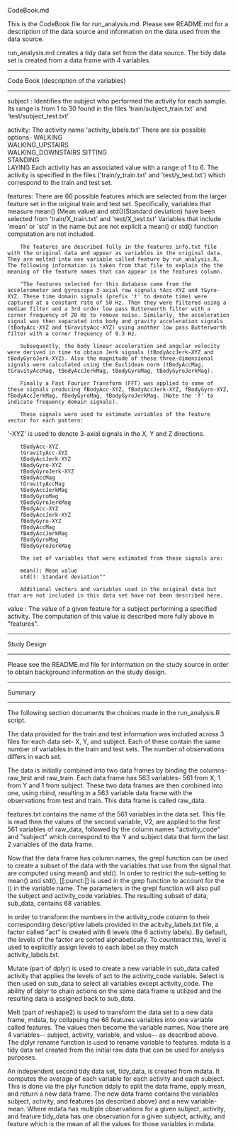 
CodeBook.md

This is the CodeBook file for run_analysis.md. Please see README.md for a description of the data source and information on the data used from the data source.

run_analysis.md creates a tidy data set from the data source. The tidy data set is created from a data frame with 4 variables.

___
Code Book (description of the variables)
___

subject : 
        Identifies the subject who performed the activity for each sample. Its range is from 1                                                 to 30 found in the files 'train/subject_train.txt' and 'test/subject_test.txt'
        
activity: 
        The activity name 'activity_labels.txt' There are six possible options-
        WALKING           
        WALKING_UPSTAIRS   
        WALKING_DOWNSTAIRS 
        SITTING            
        STANDING          
        LAYING
        Each activity has an associated value with a range of 1 to 6. The activity is specified in the files ('train/y_train.txt' and 'test/y_test.txt') which correspond to the train and test set.
        
features: 
        There are 66 possible features which are selected from the larger feature set in the original train and test set. Specifically, variables that measure mean() (Mean value) and std()(Standard deviation) have been selected from 'train/X_train.txt' and 'test/X_test.txt' Variables that include 'mean' or 'std' in the name but are not explicit a mean() or std() function computation are not included.
        
        The features are described fully in the features_info.txt file with the original data and appear as variables in the original data. They are melted into one variable called feature by run_analysis.R. The following information is taken from that file to explain the the meaning of the feature names that can appear in the features column.
        
        "The features selected for this database come from the accelerometer and gyroscope 3-axial raw signals tAcc-XYZ and tGyro-XYZ. These time domain signals (prefix 't' to denote time) were captured at a constant rate of 50 Hz. Then they were filtered using a median filter and a 3rd order low pass Butterworth filter with a corner frequency of 20 Hz to remove noise. Similarly, the acceleration signal was then separated into body and gravity acceleration signals (tBodyAcc-XYZ and tGravityAcc-XYZ) using another low pass Butterworth filter with a corner frequency of 0.3 Hz. 

        Subsequently, the body linear acceleration and angular velocity were derived in time to obtain Jerk signals (tBodyAccJerk-XYZ and tBodyGyroJerk-XYZ). Also the magnitude of these three-dimensional signals were calculated using the Euclidean norm (tBodyAccMag, tGravityAccMag, tBodyAccJerkMag, tBodyGyroMag, tBodyGyroJerkMag). 

        Finally a Fast Fourier Transform (FFT) was applied to some of these signals producing fBodyAcc-XYZ, fBodyAccJerk-XYZ, fBodyGyro-XYZ, fBodyAccJerkMag, fBodyGyroMag, fBodyGyroJerkMag. (Note the 'f' to indicate frequency domain signals). 

        These signals were used to estimate variables of the feature vector for each pattern:  
'-XYZ' is used to denote 3-axial signals in the X, Y and Z directions.

        tBodyAcc-XYZ
        tGravityAcc-XYZ
        tBodyAccJerk-XYZ
        tBodyGyro-XYZ
        tBodyGyroJerk-XYZ
        tBodyAccMag
        tGravityAccMag
        tBodyAccJerkMag
        tBodyGyroMag
        tBodyGyroJerkMag
        fBodyAcc-XYZ
        fBodyAccJerk-XYZ
        fBodyGyro-XYZ
        fBodyAccMag
        fBodyAccJerkMag
        fBodyGyroMag
        fBodyGyroJerkMag

        The set of variables that were estimated from these signals are: 

        mean(): Mean value
        std(): Standard deviation""

        Additional vectors and variables used in the original data but that are not included in this data set have not been described here. 
        
value   : 
        The value of a given feature for a subject performing a specified activity. The computation of this value is described more fully above in "features".
        
___
Study Design
___
Please see the README.md file for information on the study source in order to obtain background information on the study design.

___
Summary
___

The following section documents the choices made in the run_analysis.R script.

The data provided for the train and test information was included across 3 files for each data set- X, Y, and subject. Each of these contain the same number of variables in the train and test sets. The number of observations differs in each set.

The data is initially combined into two data frames by binding the columns- raw_test and raw_train. Each data frame has 563 variables- 561 from X, 1 from Y and 1 from subject. These two data frames are then combined into one, using rbind, resulting in a 563 variable data frame with the observations from test and train. This data frame is called raw_data.

features.txt contains the name of the 561 variables in the data set. This file is read then the values of the second variable, V2, are applied to the first 561 variables of raw_data, followed by the column names "activity_code" and "subject" which correspond to the Y and subject data that form the last 2 variables of the data frame.

Now that the data frame has column names, the grepl function can be used to create a subset of the data with the variables that use from the signal that are computed using mean() and std(). In order to restrict the sub-setting to mean() and std(), [[:punct:]] is used in the grep function to account for the () in the variable name. The parameters in the grepl function will also pull the subject and activity_code variables. The resulting subset of data, sub_data, contains 68 variables.

In order to transform the numbers in the activity_code column to their corresponding descriptive labels provided in the acitvity_labels.txt file, a factor called "act" is created with 6 levels (the 6 activity labels). By default, the levels of the factor are sorted alphabetically. To counteract this, level is used to explicitly assign levels to each label so they match activity_labels.txt.

Mutate (part of dplyr) is used to create a new variable in sub_data called activity that applies the levels of act to the activity_code variable. Select is then used on sub_data to select all variables except activity_code. The ability of dplyr to chain actions on the same data frame is utilized and the resulting data is assigned back to sub_data.

Melt (part of reshape2) is used to transform the data set to a new data frame, mdata, by collapsing the 66 features variables into one variable called features. The values then become the variable names. Now there are 4 variables-- subject, activity, variable, and value-- as described above. The dplyr rename function is used to rename variable to features. mdata is a tidy data set created from the initial raw data that can be used for analysis purposes.

An independent second tidy data set, tidy_data, is created from mdata. It computes the average of each variable for each activity and each subject. This is done via the plyr function ddply to split the data frame, apply mean, and return a new data frame. The new data frame contains the variables subject, activity, and features (as described above) and a new variable- mean. Where mdata has multiple observations for a given subject, activity, and feature tidy_data has one observation for a given subject, activity, and feature which is the mean of all the values for those variables in mdata.



